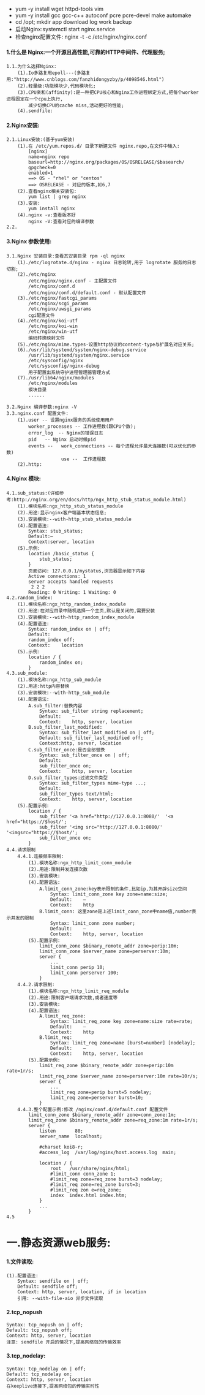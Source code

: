* yum -y install wget httpd-tools vim
* yum -y install gcc gcc-c++ autoconf pcre pcre-devel make automake
* cd /opt; mkdir app download log work backup
* 启动Nginx:systemctl start nginx.service
* 检查nginx配置文件: nginx -t -c /etc/nginx/nginx.conf

#### 1.什么是 Nginx:一个开源且高性能,可靠的HTTP中间件、代理服务;
	1.1.为什么选择Nginx:
		(1).Io多路复用epoll---(多路复用:"http://www.cnblogs.com/fanzhidongyzby/p/4098546.html")
		(2).轻量级:功能模块少,代码模块化;
		(3).CPU亲和(affinity):是一种把CPU核心和Nginx工作进程绑定方式,把每个worker进程固定在一个cpu上执行,
			减少切换CPU的cache miss,活动更好的性能;
		(4).sendfile:

#### 2.Nginx安装:
	2.1.Linux安装:(基于yum安装)
		(1).在 /etc/yum.repos.d/ 目录下新建文件 nginx.repo,在文件中输入:
			[nginx]
			name=nginx repo
			baseurl=http://nginx.org/packages/OS/OSRELEASE/$basearch/
			gpgcheck=0
			enabled=1
			==> OS - "rhel" or "centos"
			==> OSRELEASE - 对应的版本,如6,7
		(2).查看nginx相关安装包:
			yum list | grep nginx
		(3).安装:
			yum install nginx
		(4).nginx -v:查看版本好
			nginx -V:查看对应的编译参数
	2.2.
#### 3.Nginx 参数使用:
	3.1.Nginx 安装目录:查看其安装目录 rpm -ql nginx
		(1)./etc/logrotate.d/nginx - nginx 日志轮转,用于 logrotate 服务的日志切割;
		(2)./etc/nginx
			/etc/nginx/nginx.conf - 主配置文件
			/etc/nginx/conf.d
			/etc/nginx/conf.d/default.conf - 默认配置文件
		(3)./etc/nginx/fastcgi_params
			/etc/nginx/scgi_params
			/etc/nginx/uwsgi_params
			cgi配置文件
		(4)./etc/nginx/koi-utf
			/etc/nginx/koi-win
			/etc/nginx/win-utf
			编码转换映射文件
		(5)./etc/nginx/mime.types-设置http协议的content-type与扩展名对应关系;
		(6)./usr/lib/systemd/system/nginx-debug.service
			/usr/lib/systemd/system/nginx.service
			/etc/sysconfig/nginx
			/etc/sysconfig/nginx-debug
			用于配置出系统守护进程管理器管理方式
		(7)./usr/lib64/nginx/modules
			/etc/nginx/modules
			模块目录
			......
		
	3.2.Nginx 编译参数:nginx -V
	3.3.nginx.conf 配置文件:
		(1).user -- 设置nginx服务的系统使用用户
			worker_processes -- 工作进程数(跟CPU个数);
			error_log  -- Nginx的错误日志
			pid   -- Nginx 启动时候pid
			events -- 	work_connections -- 每个进程允许最大连接数(可以优化的参数)
						use --  工作进程数
		(2).http:
#### 4.Nginx 模块:
	4.1.sub_status:(详细参考:http://nginx.org/en/docs/http/ngx_http_stub_status_module.html)
		(1).模块名称:ngx_http_stub_status_module
		(2).用途:显示nginx客户端基本状态信息;
		(3).安装模块:--with-http_stub_status_module
		(4).配置语法:
			Syntax:	stub_status;
			Default:—
			Context:server, location
		(5).示例:
			location /basic_status {
			    stub_status;
			}
			页面访问: 127.0.0.1/mystatus,浏览器显示如下内容
			Active connections: 1 
			server accepts handled requests
			 2 2 2 
			Reading: 0 Writing: 1 Waiting: 0 
	4.2.random_index:
		(1).模块名称:ngx_http_random_index_module
		(2).用途:在对应目录中随机选择一个主页,默认是关闭的,需要安装
		(3).安装模块:--with-http_random_index_module
		(4).配置语法:
			Syntax:	random_index on | off;
			Default:	
			random_index off;
			Context:	location
		(5).示例:
			location / {
			    random_index on;
			}
	4.3.sub_module:
		(1).模块名称:ngx_http_sub_module
		(2).用途:http内容替换
		(3).安装模块:--with-http_sub_module
		(4).配置语法:
			A.sub_filter:替换内容
				Syntax:	sub_filter string replacement;
				Default:	—
				Context:	http, server, location
			B.sub_filter_last_modified:
				Syntax:	sub_filter_last_modified on | off;
				Default: sub_filter_last_modified off;
				Context:http, server, location
			C.sub_filter_once:是否全部替换
				Syntax:	sub_filter_once on | off;
				Default:	
				sub_filter_once on;
				Context:	http, server, location
			D.sub_filter_types:过滤文件类型
				Syntax:	sub_filter_types mime-type ...;
				Default:	
				sub_filter_types text/html;
				Context:	http, server, location
		(5).配置示例:
			location / {
			    sub_filter '<a href="http://127.0.0.1:8080/'  '<a href="https://$host/';
			    sub_filter '<img src="http://127.0.0.1:8080/' '<imgsrc="https://$host/';
			    sub_filter_once on;
			}
	4.4.请求限制
		4.4.1.连接频率限制:
			(1).模块名称:ngx_http_limit_conn_module
			(2).用途:限制并发连接次数
			(3).安装模块:
			(4).配置语法:
				A.limit_conn_zone:key表示限制的条件,比如ip,为其开辟size空间
					Syntax:	limit_conn_zone key zone=name:size;
					Default:	—
					Context:	http
				B.limit_conn: 这里zone是上述limit_conn_zone中name值,number表示并发的限制
					Syntax:	limit_conn zone number;
					Default:	—
					Context:	http, server, location
			(5).配置示例:
				limit_conn_zone $binary_remote_addr zone=perip:10m;
				limit_conn_zone $server_name zone=perserver:10m;
				server {
				    ...
				    limit_conn perip 10;
				    limit_conn perserver 100;
				}
		4.4.2.请求限制:
			(1).模块名称:ngx_http_limit_req_module
			(2).用途:限制客户端请求次数,或者速度等
			(3).安装模块:
			(4).配置语法:
				A.limit_req_zone:
					Syntax:	limit_req_zone key zone=name:size rate=rate;
					Default:	—
					Context:	http
				B.limit_req: 
					Syntax:	limit_req zone=name [burst=number] [nodelay];
					Default:	—
					Context:	http, server, location
			(5).配置示例:
				limit_req_zone $binary_remote_addr zone=perip:10m rate=1r/s;
				limit_req_zone $server_name zone=perserver:10m rate=10r/s;
				server {
				    ...
				    limit_req zone=perip burst=5 nodelay;
				    limit_req zone=perserver burst=10;
				}
		4.4.3.整个配置示例:修改 /nginx/conf.d/default.conf 配置文件
			limit_conn_zone $binary_remote_addr zone=conn_zone:1m;
			limit_req_zone $binary_remote_addr zone=req_zone:1m rate=1r/s;
			server {
			    listen       80;
			    server_name  localhost;

			    #charset koi8-r;
			    #access_log  /var/log/nginx/host.access.log  main;

			    location / {
			        root   /usr/share/nginx/html;
			        #limit_conn conn_zone 1;
			        #limit_req zone=req_zone burst=3 nodelay;
			        #limit_req zone=req_zone burst=3;
			        #limit_req zon e=req_zone;
			        index  index.html index.htm;
			    }
			    ...
			}
	4.5


# 一.静态资源web服务:
#### 1.文件读取:
	(1).配置语法:
		Syntax:	sendfile on | off;
		Default: sendfile off;
		Context: http, server, location, if in location
		引用: --with-file-aio 异步文件读取
#### 2.tcp_nopush
	Syntax:	tcp_nopush on | off;
	Default: tcp_nopush off;
	Context: http, server, location
	注意: sendfile 开启的情况下,提高网络包的传输效率
#### 3.tcp_nodelay:
	Syntax:	tcp_nodelay on | off;
	Default: tcp_nodelay on;
	Context: http, server, location
	在keeplive连接下,提高网络包的传输实时性



			























